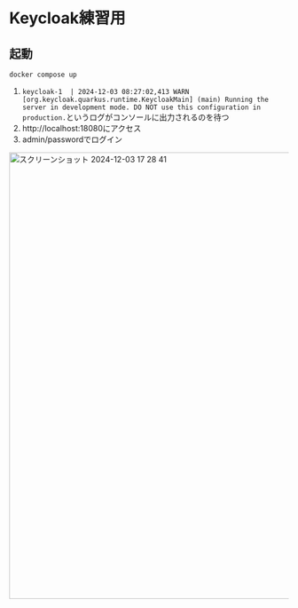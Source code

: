 # Keycloak練習用

## 起動
```
docker compose up
```

1. `keycloak-1  | 2024-12-03 08:27:02,413 WARN  [org.keycloak.quarkus.runtime.KeycloakMain] (main) Running the server in development mode. DO NOT use this configuration in production.`というログがコンソールに出力されるのを待つ
2. http://localhost:18080にアクセス
3. admin/passwordでログイン

<img width="805" alt="スクリーンショット 2024-12-03 17 28 41" src="https://github.com/user-attachments/assets/c11b5f67-3b50-49dc-9423-3715d4ce04a7">
